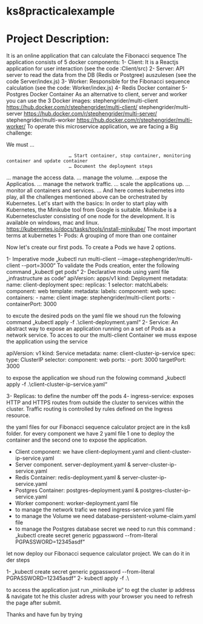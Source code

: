 # ks8practicalexample


# Project Description:
It is an online application that can calculate the Fibonacci sequence
The application consists of 5 docker components:
1-	Client: It is a Reactjs application for user interaction  (see the code :Client/src)
2-	Server: API server to read the data from the DB (Redis or Postgree) auszulesen (see the code  Server/index.js)
3-	Worker: Responsible for the Fibonacci sequence calculation (see the code: Worker/index.js)
4-	Redis Docker container
5-	Postgres Docker Container
As an alternative to client, server and worker you can use the 3 Docker images:
stephengrider/multi-client    https://hub.docker.com/r/stephengrider/multi-client/
stephengrider/multi-server   https://hub.docker.com/r/stephengrider/multi-server/
stephengrider/multi-worker  https://hub.docker.com/r/stephengrider/multi-worker/
To operate this microservice application, we are facing a Big challenge:

We must …

                           … Start container, stop container, monitoring container and update container
                           … Document the deployment steps
… manage the access data.
… manage the volume.
…expose the Applicatios.
… manage the network traffic. 
… scale the applications up.
… monitor all containers and services.
…
And here comes kubernetes into play, all the challenges mentioned above can be orchestrated by Kubernetes.
Let's start with the basics:
In order to start play  with Kubernetes, the Minikube tool from Google is suitable.
Minikube is a Kubernetescluster consisting of one node for the development. It is available on windows, mac and linux. https://kubernetes.io/docs/tasks/tools/install-minikube/
The most important terms at kubernetes
1-	Pods: A grouping of more than one container

Now let's create our first pods. To create a Pods we have 2 options.

1-	Imperative mode    „kubectl run multi-client --image=stephengrider/multi-client --port=3000“
To validate the Pods creation, enter the following command  „kubectl get pods“
2-	Declarative mode using yaml file   „infrastructure as code“
apiVersion: apps/v1
kind: Deployment
metadata:
  name: client-deployment
spec:
  replicas: 1
  selector:
    matchLabels:
      component: web
  template:
    metadata:
      labels:
        component: web
    spec:
      containers:
        - name: client
          image: stephengrider/multi-client
          ports:
            - containerPort: 3000

to excute the desired pods on the yaml file we shoud run the folowing command 
„kubectl apply -f .\client-deployment.yaml“
2-	Service: An abstract way to expose an application running on a set of Pods as a network service. 
To acces to our the multi-client Container we muss expose the application using the service

apiVersion: v1
kind: Service
metadata:
  name: client-cluster-ip-service
spec:
  type: ClusterIP
  selector:
    component: web
  ports:
    - port: 3000
      targetPort: 3000

to expose the application  we shoud run the folowing command
„kubectl apply -f .\client-cluster-ip-service.yaml“


3-	Replicas: to define the number off the pods
4-	ingress-service:   exposes HTTP and HTTPS routes from outside the cluster to services within the cluster. Traffic routing is controlled by rules defined on the Ingress resource.

the yaml files for our Fibonacci sequence calculator project are in the ks8 folder.
for every component we have 2 yaml file 1 one to deploy the container and the second one to expose the application. 
-	Client component:   we have client-deployment.yaml and client-cluster-ip-service.yaml
-	Server component.  server-deployment.yaml  & server-cluster-ip-service.yaml
-	Redis Container: redis-deployment.yaml  & server-cluster-ip-service.yaml
-	Postgres Container: postgres-deployment.yaml & postgres-cluster-ip-service.yaml
-	 Worker component:   worker-deployment.yaml file
-	to manage the network trafic we need ingress-service.yaml file
-	to manage the Volume we need database-persistent-volume-claim.yaml file
-	to manage the Postgres database secret we need to run this command   :                                        „kubectl create secret generic pgpassword --from-literal PGPASSWORD=12345asdf“

let now deploy our Fibonacci sequence calculator project.
We can do it in der steps

1-	„kubectl create secret generic pgpassword --from-literal PGPASSWORD=12345asdf“
2-	kubectl apply -f  .\

to access the application just run „minikube ip“ to egt the cluster ip address
& navigate tot he this cluster adress with your browser
you need to refresh the page after submit.


Thanks and have fun by trying


